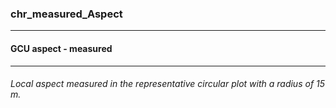 ### chr_measured_Aspect



------
#### GCU aspect - measured



------
###### Local aspect measured in the representative circular plot with a radius of 15 m.